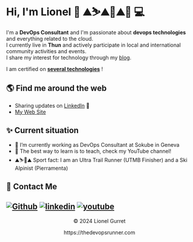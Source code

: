 
# Hi, I'm Lionel 👋 ⛰️⛷️⛰️🚴⛰️🏃 💻

I'm a **DevOps Consultant** and I'm passionate about **devops technologies** and everything related to the cloud.  
I currently live in **Thun** and actively participate in local and international community activities and events.  
I share my interest for technology through my <a href="https://thedevopsrunner.com/" target="_blank">blog</a>.

I am certified on <a href="https://thedevopsrunner.com/about" target="_blank">**several technologies**</a> !

## 🌎 Find me around the web 
- Sharing updates on <a href="https://www.linkedin.com/in/lionel-gurret/">LinkedIn</a> 💼
- <a href="https://thedevopsrunner.com" target="_blank">My Web Site</a>

## ✨ Current situation

- 🔭 I’m currently working as DevOps Consultant at Sokube in Geneva
- 🌱 The best way to learn is to teach, check my YouTube channel!
- ⛰️⛷️🏃⛰️ Sport fact: I am an Ultra Trail Runner (UTMB Finisher) and a Ski Alpinist (Pierramenta)

## 💌 Contact Me
[<img alt="Github" src="https://img.shields.io/badge/GitHub-%2312100E.svg?&style=for-the-badge&logo=Github&logoColor=white" />](https://github.com/gurretl)
[<img alt="linkedin" src="https://img.shields.io/badge/linkedin-%230077B5.svg?&style=for-the-badge&logo=linkedin&logoColor=white" />](https://www.linkedin.com/in/lionel-gurret)
[<img alt="youtube" src="https://img.shields.io/badge/YouTube-%23FF0000.svg?style=for-the-badge&logo=YouTube&logoColor=white" />](https://www.youtube.com/@thedevopsrunner)
---
<p align="center"> © 2024 Lionel Gurret </p>
<p align="center">
https://thedevopsrunner.com
</p>
